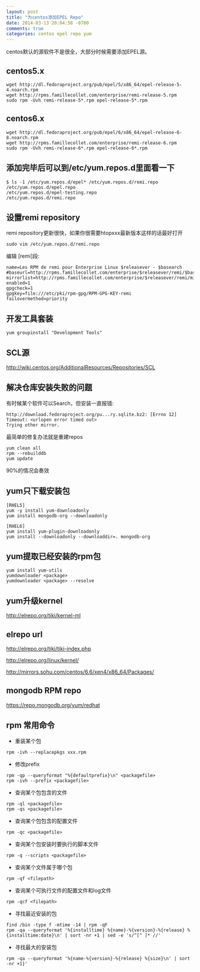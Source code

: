 ```yaml
---
layout: post
title: "为centos添加EPEL Repo"
date: 2014-03-13 20:04:58 -0700
comments: true
categories: centos epel repo yum
---
```


centos默认的源软件不是很全，大部分时候需要添加EPEL源。

## centos5.x

    wget http://dl.fedoraproject.org/pub/epel/5/x86_64/epel-release-5-4.noarch.rpm
    wget http://rpms.famillecollet.com/enterprise/remi-release-5.rpm
    sudo rpm -Uvh remi-release-5*.rpm epel-release-5*.rpm

## centos6.x

    wget http://dl.fedoraproject.org/pub/epel/6/x86_64/epel-release-6-8.noarch.rpm
    wget http://rpms.famillecollet.com/enterprise/remi-release-6.rpm
    sudo rpm -Uvh remi-release-6*.rpm epel-release-6*.rpm

## 添加完毕后可以到/etc/yum.repos.d里面看一下

    $ ls -1 /etc/yum.repos.d/epel* /etc/yum.repos.d/remi.repo
    /etc/yum.repos.d/epel.repo
    /etc/yum.repos.d/epel-testing.repo
    /etc/yum.repos.d/remi.repo

## 设置remi repository

remi repository更新很快，如果你很需要htopxxx最新版本这样的话最好打开

    sudo vim /etc/yum.repos.d/remi.repo

编辑 [remi]段:

    name=Les RPM de remi pour Enterprise Linux $releasever - $basearch
    #baseurl=http://rpms.famillecollet.com/enterprise/$releasever/remi/$basearch/
    mirrorlist=http://rpms.famillecollet.com/enterprise/$releasever/remi/mirror
    enabled=1
    gpgcheck=1
    gpgkey=file:///etc/pki/rpm-gpg/RPM-GPG-KEY-remi
    failovermethod=priority

## 开发工具套装

    yum groupinstall "Development Tools"

## SCL源

http://wiki.centos.org/AdditionalResources/Repositories/SCL

## 解决仓库安装失败的问题

有时候某个软件可以Search，但安装一直报错:

    http://download.fedoraproject.org/pu...ry.sqlite.bz2: [Errno 12] Timeout: <urlopen error timed out>
    Trying other mirror.

最简单的修复办法就是重建repos

    yum clean all
    rpm --rebuilddb
    yum update

90%的情况会奏效

## yum只下载安装包

    [RHEL5]
    yum -y install yum-downloadonly
    yum install mongodb-org --downloadonly

    [RHEL6]
    yum install yum-plugin-downloadonly
    yum install --downloadonly --downloaddir=. mongodb-org

## yum提取已经安装的rpm包

    yum install yum-utils
    yumdownloader <package>
    yumdownloader <package> --resolve

## yum升级kernel

http://elrepo.org/tiki/kernel-ml

##  elrepo url

http://elrepo.org/tiki/tiki-index.php

http://elrepo.org/linux/kernel/

http://mirrors.sohu.com/centos/6.6/xen4/x86_64/Packages/

## mongodb RPM repo

https://repo.mongodb.org/yum/redhat


## rpm 常用命令

* 重装某个包

```
rpm -ivh --replacepkgs xxx.rpm
```

* 修改prefix

```
rpm -qp --queryformat "%{defaultprefix}\n" <packagefile>
rpm -ivh --prefix <packagefile>
```

* 查询某个包包含的文件

```
rpm -ql <packagefile>
rpm -qs <packagefile>
```

* 查询某个包包含的配置文件

```
rpm -qc <packagefile>
```

* 查询某个包安装时要执行的脚本文件

```
rpm -q --scripts <packagefile>
```


* 查询某个文件属于哪个包

```
rpm -qf <filepath>
```

* 查询某个可执行文件的配置文件和log文件

```
rpm -qcf <filepath>
```

* 寻找最近安装的包
```
find /bin -type f -mtime -14 | rpm -qF
rpm -qa --queryformat '%{installtime} %{name}-%{version}-%{release} %{installtime:date}\n' | sort -nr +1 | sed -e 's/^[^ ]* //'
```

* 寻找最大的安装包
```
rpm -qa --queryformat '%{name-%{version}-%{release} %{size}\n' | sort -nr +1}'
```
